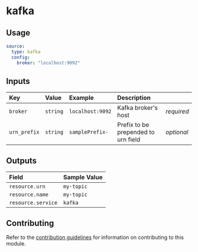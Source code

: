 # kafka

## Usage

```yaml
source:
  type: kafka
  config:
    broker: "localhost:9092"
```

## Inputs

| Key | Value | Example | Description |    |
| :-- | :---- | :------ | :---------- | :- |
| `broker` | `string` | `localhost:9092` | Kafka broker's host | *required* |
| `urn_prefix` | `string` | `samplePrefix-` | Prefix to be prepended to urn field | *optional* |

## Outputs

| Field | Sample Value |
| :---- | :---- |
| `resource.urn` | `my-topic` |
| `resource.name` | `my-topic` |
| `resource.service` | `kafka` |

## Contributing

Refer to the [contribution guidelines](../../../docs/contribute/guide.md#adding-a-new-extractor) for information on contributing to this module.
